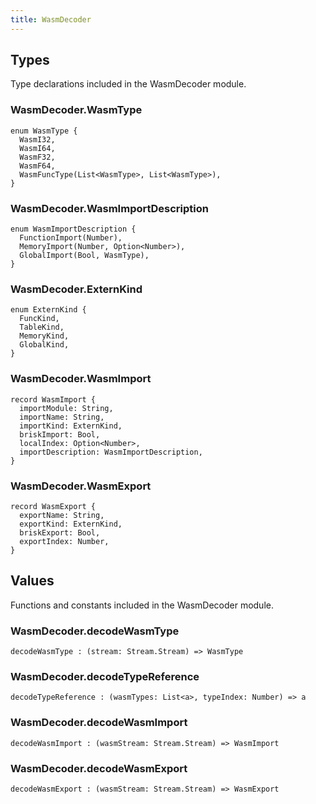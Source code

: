 ```yaml
---
title: WasmDecoder
---
```


## Types

Type declarations included in the WasmDecoder module.

### WasmDecoder.**WasmType**

```grain
enum WasmType {
  WasmI32,
  WasmI64,
  WasmF32,
  WasmF64,
  WasmFuncType(List<WasmType>, List<WasmType>),
}
```

### WasmDecoder.**WasmImportDescription**

```grain
enum WasmImportDescription {
  FunctionImport(Number),
  MemoryImport(Number, Option<Number>),
  GlobalImport(Bool, WasmType),
}
```

### WasmDecoder.**ExternKind**

```grain
enum ExternKind {
  FuncKind,
  TableKind,
  MemoryKind,
  GlobalKind,
}
```

### WasmDecoder.**WasmImport**

```grain
record WasmImport {
  importModule: String,
  importName: String,
  importKind: ExternKind,
  briskImport: Bool,
  localIndex: Option<Number>,
  importDescription: WasmImportDescription,
}
```

### WasmDecoder.**WasmExport**

```grain
record WasmExport {
  exportName: String,
  exportKind: ExternKind,
  briskExport: Bool,
  exportIndex: Number,
}
```

## Values

Functions and constants included in the WasmDecoder module.

### WasmDecoder.**decodeWasmType**

```grain
decodeWasmType : (stream: Stream.Stream) => WasmType
```

### WasmDecoder.**decodeTypeReference**

```grain
decodeTypeReference : (wasmTypes: List<a>, typeIndex: Number) => a
```

### WasmDecoder.**decodeWasmImport**

```grain
decodeWasmImport : (wasmStream: Stream.Stream) => WasmImport
```

### WasmDecoder.**decodeWasmExport**

```grain
decodeWasmExport : (wasmStream: Stream.Stream) => WasmExport
```

